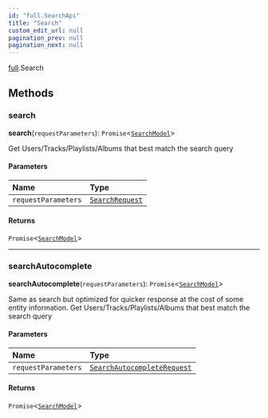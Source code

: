 ```yaml
---
id: "full.SearchApi"
title: "Search"
custom_edit_url: null
pagination_prev: null
pagination_next: null
---
```


[full](../namespaces/full.md).Search

## Methods

### search

**search**(`requestParameters`): `Promise`<[`SearchModel`](../interfaces/full.SearchModel.md)\>

Get Users/Tracks/Playlists/Albums that best match the search query

#### Parameters

| Name | Type |
| :------ | :------ |
| `requestParameters` | [`SearchRequest`](../interfaces/full.SearchRequest.md) |

#### Returns

`Promise`<[`SearchModel`](../interfaces/full.SearchModel.md)\>

___

### searchAutocomplete

**searchAutocomplete**(`requestParameters`): `Promise`<[`SearchModel`](../interfaces/full.SearchModel.md)\>

Same as search but optimized for quicker response at the cost of some entity information.
Get Users/Tracks/Playlists/Albums that best match the search query

#### Parameters

| Name | Type |
| :------ | :------ |
| `requestParameters` | [`SearchAutocompleteRequest`](../interfaces/full.SearchAutocompleteRequest.md) |

#### Returns

`Promise`<[`SearchModel`](../interfaces/full.SearchModel.md)\>
